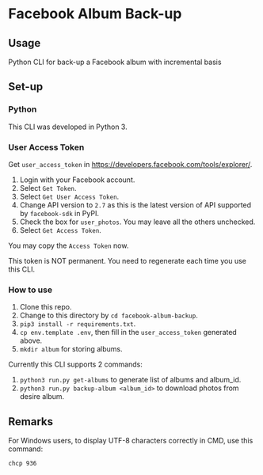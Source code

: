 # Facebook Album Back-up

## Usage

Python CLI for back-up a Facebook album with incremental basis

## Set-up

### Python

This CLI was developed in Python 3.

### User Access Token

Get `user_access_token` in <https://developers.facebook.com/tools/explorer/>.

1. Login with your Facebook account. 
2. Select `Get Token`.
3. Select `Get User Access Token`.
4. Change API version to `2.7` as this is the latest version of API supported by `facebook-sdk` in PyPI.
5. Check the box for `user_photos`. You may leave all the others unchecked.
6. Select `Get Access Token`.

You may copy the `Access Token` now.

This token is NOT permanent. You need to regenerate each time you use this CLI.

### How to use

1. Clone this repo.
2. Change to this directory by `cd facebook-album-backup`.
3. `pip3 install -r requirements.txt`.
4. `cp env.template .env`, then fill in the `user_access_token` generated above.
5. `mkdir album` for storing albums.

Currently this CLI supports 2 commands:

1. `python3 run.py get-albums` to generate list of albums and album_id.
2. `python3 run.py backup-album <album_id>` to download photos from desire album.

## Remarks

For Windows users, to display UTF-8 characters correctly in CMD, use this command:

`chcp 936`
